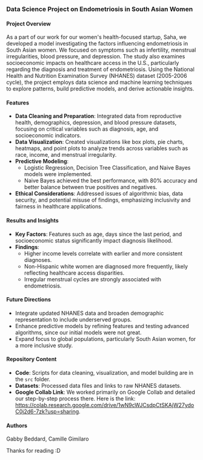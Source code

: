 ### Data Science Project on Endometriosis in South Asian Women

#### Project Overview
As a part of our work for our women's health-focused startup, Saha, we developed a model investigating the factors influencing endometriosis in South Asian women. We focused on symptoms such as infertility, menstrual irregularities, blood pressure, and depression. The study also examines socioeconomic impacts on healthcare access in the U.S., particularly regarding the diagnosis and treatment of endometriosis. Using the National Health and Nutrition Examination Survey (NHANES) dataset (2005-2006 cycle), the project employs data science and machine learning techniques to explore patterns, build predictive models, and derive actionable insights.

#### Features
- **Data Cleaning and Preparation**: Integrated data from reproductive health, demographics, depression, and blood pressure datasets, focusing on critical variables such as diagnosis, age, and socioeconomic indicators.
- **Data Visualization**: Created visualizations like box plots, pie charts, heatmaps, and point plots to analyze trends across variables such as race, income, and menstrual irregularity.
- **Predictive Modeling**:
  - Logistic Regression, Decision Tree Classification, and Naive Bayes models were implemented.
  - Naive Bayes achieved the best performance, with 80% accuracy and better balance between true positives and negatives.
- **Ethical Considerations**: Addressed issues of algorithmic bias, data security, and potential misuse of findings, emphasizing inclusivity and fairness in healthcare applications.

#### Results and Insights
- **Key Factors**: Features such as age, days since the last period, and socioeconomic status significantly impact diagnosis likelihood.
- **Findings**:
  - Higher income levels correlate with earlier and more consistent diagnoses.
  - Non-Hispanic white women are diagnosed more frequently, likely reflecting healthcare access disparities.
  - Irregular menstrual cycles are strongly associated with endometriosis.

#### Future Directions
- Integrate updated NHANES data and broaden demographic representation to include underserved groups.
- Enhance predictive models by refining features and testing advanced algorithms, since our initial models were not great.
- Expand focus to global populations, particularly South Asian women, for a more inclusive study.

#### Repository Content
- **Code**: Scripts for data cleaning, visualization, and model building are in the `src` folder.
- **Datasets**: Processed data files and links to raw NHANES datasets.
- **Google Collab Link**: We worked primarily on Google Collab and detailed our step-by-step process there. Here is the link: https://colab.research.google.com/drive/1wN9cWJCsdpCtSKAjW27ydoC0j2d6-7zk?usp=sharing.

#### Authors
Gabby Beddard, Camille Gimilaro

Thanks for reading :D
